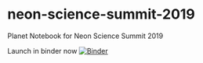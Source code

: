 # neon-science-summit-2019
Planet Notebook for Neon Science Summit 2019

Launch in binder now
[![Binder](https://mybinder.org/badge_logo.svg)](https://mybinder.org/v2/gh/samapriya/neon-science-summit-2019/master)
